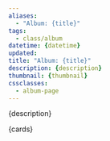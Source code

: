 ```yaml
---
aliases:
  - "Album: {title}"
tags: 
  - class/album
datetime: {datetime}
updated: 
title: "Album: {title}"
description: {description}
thumbnail: {thumbnail}
cssclasses:
  - album-page
---
```


{description}

<div id="my-gallery">
  {cards}
</div>